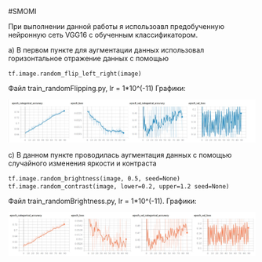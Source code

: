 #SMOMI

При выполнении данной работы я использоавл предобученную нейронную сеть VGG16 с обученным классификатором. 

a) В первом пункте для аугментации данных использовал горизонтальное отражение данных с помощью 

    tf.image.random_flip_left_right(image)
Файл train_randomFlipping.py, lr = 1*10^(-11)
Графики:

![Image alt](https://github.com/Repsolka/SMOMI/blob/Lab4/randomFlipping/flip_1e-11.jpg)

c) В данном пункте проводилась аугментация данных с помощью случайного изменения яркости и контраста 

    tf.image.random_brightness(image, 0.5, seed=None)
    tf.image.random_contrast(image, lower=0.2, upper=1.2 seed=None)
Файл train_randomBrightness.py, lr = 1*10^(-11).
Графики:

![Image alt](https://github.com/Repsolka/SMOMI/blob/Lab4/Graphs/randomBrightness/bright_1e-11.jpg)

